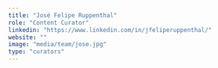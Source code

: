 ```yaml
---
title: "José Felipe Ruppenthal"
role: "Content Curator"
linkedin: "https://www.linkedin.com/in/jfeliperuppenthal/"
website: ""
image: "media/team/jose.jpg"
type: "curators"
---
```

